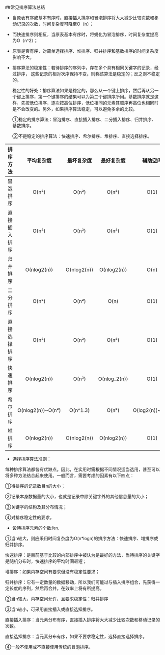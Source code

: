 ##常见排序算法总结


* 当原表有序或基本有序时，直接插入排序和冒泡排序将大大减少比较次数和移动记录的次数，时间复杂度可降至O（n）；

* 而快速排序则相反，当原表基本有序时，将蜕化为冒泡排序，时间复杂度提高为O（n^2）；

* 原表是否有序，对简单选择排序、堆排序、归并排序和基数排序的时间复杂度影响不大。

* 排序算法的稳定性：若待排序的序列中，存在多个具有相同关键字的记录，经过排序， 这些记录的相对次序保持不变，则称该算法是稳定的；反之则不稳定的。

  稳定性的好处：排序算法如果是稳定的，那么从一个键上排序，然后再从另一个键上排序，第一个键排序的结果可以为第二个键排序所用。基数排序就是这样，先按低位排序，逐次按高位排序，低位相同的元素其顺序再高位也相同时是不会改变的。另外，如果排序算法稳定，可以避免多余的比较。

  ①稳定的排序算法：冒泡排序、直接插入排序、二分插入排序、归并排序、基数排序。

  ②不是稳定的排序算法：快速排序、希尔排序、堆排序、直接选择排序。

排序方法 | 平均复杂度 | 最坏复杂度| 最好复杂度 | 辅助空间 | 稳定性 |
:---:|:---:|:---:|:---:|:---:|:---:|
冒泡排序|O(n²)|O(n²)|O(n²)|O(1)|稳定
直接插入排序|O(n²)|O(n²)|O(n²)|O(1)|稳定
归并排序|O(nlog2(n))|O(nlog2(n))|O(nlog2(n))|O(n)|稳定
二分排序|O(n²)|O(n²)|O(n)|O(1)|稳定
直接选择排序|O(n²)|O(n²)|O(n²)|O(1)|不稳定
快速排序|O(nlog2(n))|O(n²)|O(nlog_2(n))|O(1)|不稳定
希尔排序|O(nlog2(n))~O(n²)|O(n^1.3)|O(n²)|O(log2(n))~O(n)|不稳定
堆排序|O(nlog2(n))|O(nlog2(n))|O(nlog2(n))|O(1)|不稳定


* 选择排序算法准则：

 每种排序算法都各有优缺点。因此，在实用时需根据不同情况适当选用，甚至可以将多种方法结合起来使用。一般而言，需要考虑的因素有以下四点：

 ①待排序的记录数目n的大小；

 ②记录本身数据量的大小，也就是记录中除关键字外的其他信息量的大小；

 ③关键字的结构及其分布情况；

 ④对排序稳定性的要求。

* 设待排序元素的个数为n.

 ①当n较大，则应采用时间复杂度为O(n*logn)的排序方法：快速排序、堆排序或归并排序。

 快速排序：是目前基于比较的内部排序中被认为是最好的方法，当待排序的关键字是随机分布时，快速排序的平均时间最短；

 堆排序：如果内存空间有要求但没有稳定性要求；

 归并排序：它有一定数量的数据移动，所以我们可能过与插入排序组合，先获得一定长度的序列，然后再合并，在效率上将有所提高。

 ②当n较大，内存空间允许，且要求稳定性：归并排序

 ③当n较小，可采用直接插入或直接选择排序。

 直接插入排序：当元素分布有序，直接插入排序将大大减少比较次数和移动记录的次数。

 直接选择排序：当元素分布有序，如果不要求稳定性，选择直接选择排序。

 ④一般不使用或不直接使用传统的冒泡排序。


